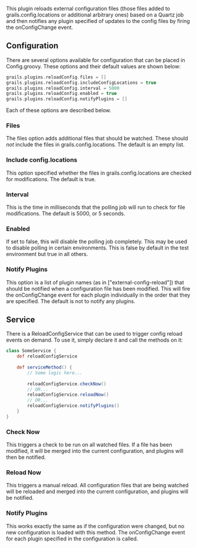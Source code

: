 This plugin reloads external configuration files (those files added to grails.config.locations or additional arbitrary ones) based on a Quartz job and then notifies any plugin specified of updates to the config files by firing the onConfigChange event.

## Configuration

There are several options available for configuration that can be placed in Config.groovy.  These options and their default values are shown below:

```groovy
grails.plugins.reloadConfig.files = []
grails.plugins.reloadConfig.includeConfigLocations = true
grails.plugins.reloadConfig.interval = 5000
grails.plugins.reloadConfig.enabled = true
grails.plugins.reloadConfig.notifyPlugins = []
```

Each of these options are described below.

### Files

The files option adds additional files that should be watched.  These should *not* include the files in grails.config.locations.  The default is an empty list.

### Include config.locations

This option specified whether the files in grails.config.locations are checked for modifications.  The default is true.

### Interval

This is the time in milliseconds that the polling job will run to check for file modifications.  The default is 5000, or 5 seconds.

### Enabled

If set to false, this will disable the polling job completely.  This may be used to disable polling in certain environments.  This is false by default in the test environment but true in all others.

### Notify Plugins

This option is a list of plugin names (as in \["external-config-reload"\]) that should be notified when a configuration file has been modified.  This will fire the onConfigChange event for each plugin individually in the order that they are specified.  The default is not to notify any plugins.


## Service

There is a ReloadConfigService that can be used to trigger config reload events on demand.  To use it, simply declare it and call the methods on it:

```groovy
class SomeService {
	def reloadConfigService
	
	def serviceMethod() {
		// Some logic here...
		
		reloadConfigService.checkNow()
		// OR...
		reloadConfigService.reloadNow()
		// OR...
		reloadConfigService.notifyPlugins()
	}
}
```

### Check Now
This triggers a check to be run on all watched files.  If a file has been modified, it will be merged into the current configuration, and plugins will then be notified.

### Reload Now
This triggers a manual reload.  All configuration files that are being watched will be reloaded and merged into the current configuration, and plugins will be notified.

### Notify Plugins
This works exactly the same as if the configuration were changed, but no new configuration is loaded with this method.  The onConfigChange event for each plugin specified in the configuration is called.